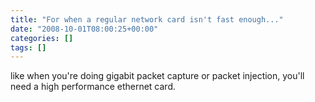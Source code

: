 ```yaml
---
title: "For when a regular network card isn't fast enough..."
date: "2008-10-01T08:00:25+00:00"
categories: []
tags: []
---
```


like when you're doing gigabit packet capture or packet injection, you'll need a high performance ethernet card.
